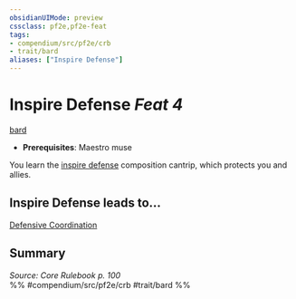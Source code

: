 ```yaml
---
obsidianUIMode: preview
cssclass: pf2e,pf2e-feat
tags:
- compendium/src/pf2e/crb
- trait/bard
aliases: ["Inspire Defense"]
---
```

# Inspire Defense  *Feat 4*  
[bard](Reference/Rules/Traits/bard.md "Bard Class Trait")  

- **Prerequisites**: Maestro muse

You learn the [inspire defense](Reference/Compendium/Spells/inspire-defense.md) composition cantrip, which protects you and allies.

## Inspire Defense leads to...

[Defensive Coordination](defensive-coordination-apg.md)

## Summary

*Source: Core Rulebook p. 100*  
%% #compendium/src/pf2e/crb #trait/bard %%